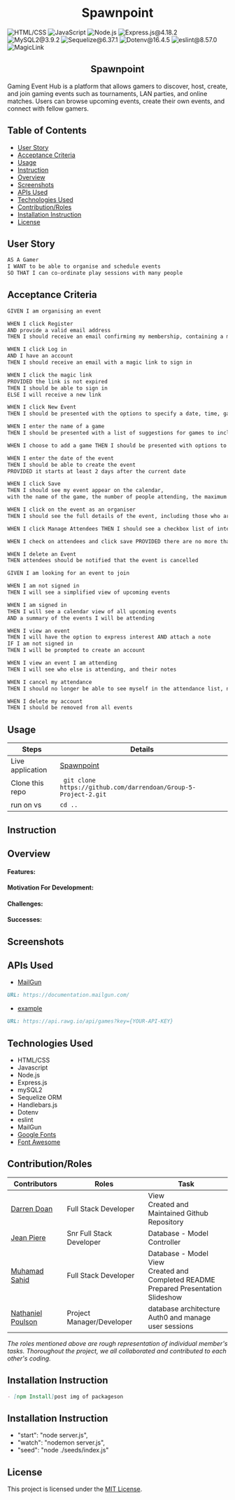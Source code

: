 <h1 align ="center">Spawnpoint</h1>

![HTML/CSS](https://img.shields.io/badge/CSS-blue) ![JavaScript](https://img.shields.io/badge/JavaScript-red) ![Node.js](https://img.shields.io/badge/Node.js-orange) ![Express.js@4.18.2](https://img.shields.io/badge/Express.js@4.18.2-grey) ![MySQL2@3.9.2](https://img.shields.io/badge/MySQL2@3.9.1-lightgreen) ![Sequelize@6.37.1](https://img.shields.io/badge/Sequelize@6.37.1-lightblue) ![Dotenv@16.4.5](https://img.shields.io/badge/Dotenv@16.4.5-lavender) ![eslint@8.57.0](https://img.shields.io/badge/eslint@8.57.0-babyblue)  ![MagicLink](https://img.shields.io/badge/MagicLink-lightgreen)

<h2 align ="center">Spawnpoint</h2>

Gaming Event Hub is a platform that allows gamers to discover, host, create, and join gaming events such as tournaments, LAN parties, and online matches. Users can browse upcoming events, create their own events, and connect with fellow gamers.

## Table of Contents

- [User Story](#user-story)
- [Acceptance Criteria](#acceptance-criteria)
- [Usage](#Usage)
- [Instruction](#instruction)
- [Overview](#overview)
- [Screenshots](#screenshots)
- [APIs Used](#apis-used)
- [Technologies Used](#technologies-used)
- [Contribution/Roles](#contributionroles)
- [Installation Instruction](#installation-instruction)
- [License](#license)

## User Story

```md
AS A Gamer
I WANT to be able to organise and schedule events
SO THAT I can co-ordinate play sessions with many people
```

## Acceptance Criteria

```md
GIVEN I am organising an event

WHEN I click Register
AND provide a valid email address
THEN I should receive an email confirming my membership, containing a magic link

WHEN I click Log in
AND I have an account
THEN I should receive an email with a magic link to sign in

WHEN I click the magic link
PROVIDED the link is not expired
THEN I should be able to sign in
ELSE I will receive a new link

WHEN I click New Event
THEN I should be presented with the options to specify a date, time, game, and notes

WHEN I enter the name of a game
THEN I should be presented with a list of suggestions for games to include OR presented with the option to add a game, if it is not listed

WHEN I choose to add a game THEN I should be presented with options to set the game name, platforms, maximum number of players, type of game, and notes about the game

WHEN I enter the date of the event
THEN I should be able to create the event
PROVIDED it starts at least 2 days after the current date

WHEN I click Save
THEN I should see my event appear on the calendar,
with the name of the game, the number of people attending, the maximum capacity, the starting time and finishing time

WHEN I click on the event as an organiser
THEN I should see the full details of the event, including those who are interested in attending

WHEN I click Manage Attendees THEN I should see a checkbox list of interested people, and checkboxes next to those who are already marked to attend

WHEN I check on attendees and click save PROVIDED there are no more than the maximum capacity THEN I should see the updated list of attendees matching my selection

WHEN I delete an Event
THEN attendees should be notified that the event is cancelled

GIVEN I am looking for an event to join

WHEN I am not signed in
THEN I will see a simplified view of upcoming events

WHEN I am signed in
THEN I will see a calendar view of all upcoming events
AND a summary of the events I will be attending

WHEN I view an event
THEN I will have the option to express interest AND attach a note
IF I am not signed in
THEN I will be prompted to create an account

WHEN I view an event I am attending
THEN I will see who else is attending, and their notes

WHEN I cancel my attendance
THEN I should no longer be able to see myself in the attendance list, nor the notes of attendees

WHEN I delete my account
THEN I should be removed from all events
```

## Usage

| Steps            | Details                                                           |
| ---------------- | ----------------------------------------------------------------- |
| Live application | [Spawnpoint](https://github.com/darrendoan/Group-5-Project-2.git) |
| Clone this repo  | ` git clone https://github.com/darrendoan/Group-5-Project-2.git`  |
| run on vs        | `cd ..`                                                           |

## Instruction

## Overview

#### Features:

#### Motivation For Development:

#### Challenges:

#### Successes:

## Screenshots

## APIs Used

- [MailGun](https://documentation.mailgun.com/)

```md
URL: https://documentation.mailgun.com/
```

- [example](https://.../)

```md
URL: https://api.rawg.io/api/games?key={YOUR-API-KEY}
```

## Technologies Used

- HTML/CSS
- Javascript
- Node.js
- Express.js
- mySQL2
- Sequelize ORM
- Handlebars.js
- Dotenv
- eslint
- MailGun
- [Google Fonts](https://fonts.google.com/)
- [Font Awesome](https://fontawesome.com/)

## Contribution/Roles

| Contributors                                       | Roles                | Task                                                                          |
| -------------------------------------------------- | -------------------- | ----------------------------------------------------------------------------- |
| [Darren Doan](https://github.com/darrendoan)             | Full Stack Developer | View<br>Created and Maintained Github Repository<br>                                  |
| [Jean Piere ](https://github.com/)                        | Snr Full Stack Developer | Database - Model<br>Controller<br>                                                                  |
| [Muhamad Sahid](https://github.com/BrxwnSugxr)     | Full Stack Developer | Database - Model<br>View<br> Created and Completed README<br> Prepared Presentation Slideshow |
| [Nathaniel Poulson](https://github.com/natpoulson) | Project Manager/Developer |     database architecture<br>  Auth0 and manage user sessions                                               |

_The roles mentioned above are rough representation of individual member's tasks. Thoroughout the project, we all collaborated and contributed to each other's coding._

## Installation Instruction

```md
- [npm Install]post img of packageson
```

## Installation Instruction

-  "start": "node server.js",
-  "watch": "nodemon server.js",
-  "seed": "node ./seeds/index.js"


## License

This project is licensed under the [MIT License](https://github.com/darrendoan/Group-5-Project-2/blob/main/LICENSE).
